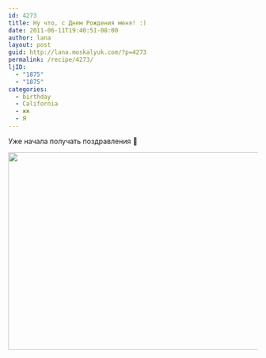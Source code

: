 ```yaml
---
id: 4273
title: Ну что, с Днем Рождения меня! :)
date: 2011-06-11T19:40:51-08:00
author: lana
layout: post
guid: http://lana.moskalyuk.com/?p=4273
permalink: /recipe/4273/
ljID:
  - "1875"
  - "1875"
categories:
  - birthday
  - California
  - жж
  - Я
---
```

Уже начала получать поздравления 🙂

[<img loading="lazy" class="alignnone size-full wp-image-4274" title="Happy bday" src="http://lana.moskalyuk.com/wp-content/uploads/2011/06/Happy-bday.gif" alt="" width="600" height="399" />](http://lana.moskalyuk.com/wp-content/uploads/2011/06/Happy-bday.gif)